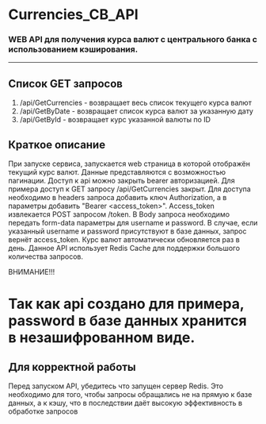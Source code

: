 # Currencies_CB_API
### WEB API для получения курса валют с центрального банка c использованием кэширования.
---

## Список GET запросов
  1. /api/GetCurrencies - возвращает весь список текущего курса валют
  2. /api/GetByDate - возвращает список курса валют за указанную дату
  3. /api/GetById - возвращает курс указанной валюты по ID

## Краткое описание
При запуске сервиса, запускается web страница в которой отображён текущий курс валют.
Данные представляются с возможностью пагинации.
Доступ к api можно закрыть bearer авторизацией. Для примера доступ к GET запросу /api/GetCurrencies закрыт.
Для доступа необходимо в headers запроса добавить ключ Authorization, а в параметры добавить "Bearer <access_token>".
Access_token извлекается POST запросом /token. В Body запроса необходимо передать form-data параметры для username и password.
В случае, если указанный username и password присутствуют в базе данных, запрос вернёт access_token.
Курс валют автоматически обновляется раз в день.
Данное API использует Redis Cache для поддержки большого количества запросов.

ВНИМАНИЕ!!!
# Так как api создано для примера, password в базе данных хранится в незашифрованном виде.


## Для корректной работы

Перед запуском API, убедитесь что запущен сервер Redis. Это необходимо для того, чтобы запросы обращались не на прямую к базе данных, а к кэшу, что в последствии даёт высокую эффективность в обработке запросов


